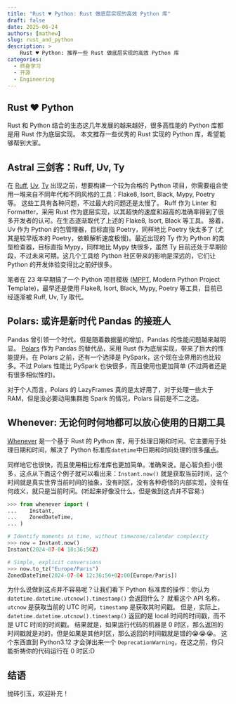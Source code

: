 ```yaml
---
title: "Rust ♥️ Python: Rust 做底层实现的高效 Python 库"
draft: false
date: 2025-06-24
authors: [mathew]
slug: rust_and_python
description: >
    Rust ♥️ Python: 推荐一些 Rust 做底层实现的高效 Python 库
categories:
  - 终身学习
  - 开源
  - Engineering
---
```


## Rust ♥️ Python

Rust 和 Python 结合的生态这几年发展的越来越好，很多高性能的 Python 库都是用 Rust 作为底层实现。
本文推荐一些优秀的 Rust 实现的 Python 库，希望能够帮到大家。

<!-- more -->

## Astral 三剑客：Ruff, Uv, Ty

在 [Ruff](https://github.com/astral-sh/ruff),
[Uv](https://github.com/astral-sh/uv),
[Ty](https://github.com/astral-sh/ty)
出现之前，想要构建一个较为合格的 Python 项目，你需要组合使用一堆来自不同年代和不同风格的工具：Flake8, Isort, Black, Mypy, Poetry 等。
这些工具有各种问题，不过最大的问题还是太慢了。
Ruff 作为 Linter 和 Formatter，采用 Rust 作为底层实现，以其超快的速度和超高的准确率得到了很多开发者的认可。在生态逐渐取代了上述的 Flake8, Isort, Black 等工具。
接着，Uv 作为 Python 的包管理器，目标直指 Poetry，同样地比 Poetry 快太多了 (尤其是较早版本的 Poetry，依赖解析速度极慢)。最近出现的 Ty 作为 Python 的类型检查器，目标直指 Mypy，同样地比 Mypy 快很多，虽然 Ty 目前还处于早期阶段，不过未来可期。这几个工具给 Python 社区带来的影响是深远的，它们让 Python 的开发体验变得比之前好很多。

笔者在 23 年早期搞了一个 Python 项目模板 ([MPPT](https://github.com/shenxiangzhuang/mppt), Modern Python Project Template)，最早还是使用 Flake8, Isort, Black, Mypy, Poetry 等工具，目前已经逐渐被 Ruff, Uv, Ty 取代。

## Polars: 或许是新时代 Pandas 的接班人

Pandas 曾引领一个时代，但是随着数据量的增加，Pandas 的性能问题越来越明显。
[Polars](https://github.com/pola-rs/polars) 作为 Pandas 的替代品，采用 Rust 作为底层实现，带来了巨大的性能提升。在 Polars 之前，还有一个选择是 PySpark，这个现在业界用的也比较多。不过 Polars 性能比 PySpark 也快很多，而且使用也更加简单 (不过两者还是有很多相似性的)。

对于个人而言，Polars 的 LazyFrames 真的是太好用了，对于处理一些大于 RAM，但是没必要动用集群跑 Spark 的情况，Polars 目前是不二之选。

## Whenever: 无论何时何地都可以放心使用的日期工具

[Whenever](https://github.com/ariebovenberg/whenever) 是一个基于 Rust 的 Python 库，用于处理日期和时间。它主要用于处理日期和时间，解决了 Python 标准库`datetime`中日期和时间处理的很多[痛点](https://dev.arie.bovenberg.net/blog/python-datetime-pitfalls/)。

同样地它也很快，而且使用相比标准库也更加简单。准确来说，是心智负担小很多，这点从下面这个例子就可以看出来：`Instant.now()` 就是获取当前时间，这个时间就是真实世界当前时间的抽象，没有时区，没有各种奇怪的内部实现，没有任何歧义，就只是当前时间。(听起来好像没什么，但是做到这点并不容易:)

```python
>>> from whenever import (
...    Instant,
...    ZonedDateTime,
... )

# Identify moments in time, without timezone/calendar complexity
>>> now = Instant.now()
Instant(2024-07-04 10:36:56Z)

# Simple, explicit conversions
>>> now.to_tz("Europe/Paris")
ZonedDateTime(2024-07-04 12:36:56+02:00[Europe/Paris])
```

为什么说做到这点并不容易呢？让我们看下 Python 标准库的操作：你认为`datetime.datetime.utcnow().timestamp()` 会返回什么？
就看这个 API 名称，`utcnow` 是获取当前的 UTC 时间，`timestamp` 是获取其时间戳。
但是，实际上，`datetime.datetime.utcnow().timestamp()` 返回的是 local 时间的时间戳，而不是 UTC 时间的时间戳。
结果就是，如果运行代码的机器是 0 时区，那么返回的时间戳就是对的，但是如果是其他时区，那么返回的时间戳就是错的😭😭😭。
这个东西直到 Python3.12 才会弹出来一个 `DeprecationWarning`，在这之前，你只能祈祷你的代码运行在 0 时区:D

## 结语

抛砖引玉，欢迎补充！